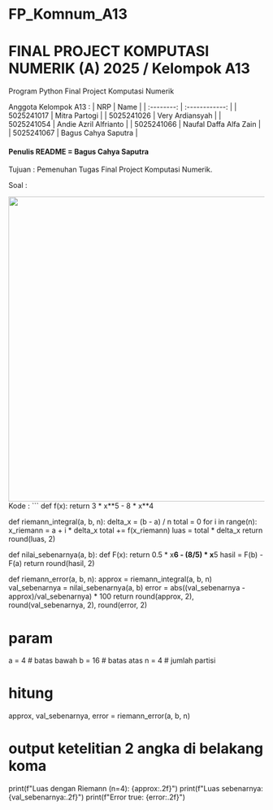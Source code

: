 # FP_Komnum_A13

# FINAL PROJECT KOMPUTASI NUMERIK (A) 2025 / Kelompok A13
Program Python Final Project Komputasi Numerik

Anggota Kelompok A13 :
|    NRP     |      Name      |
| :--------: | :------------: |
| 5025241017 | Mitra Partogi |
| 5025241026 | Very Ardiansyah |
| 5025241054 | Andie Azril Alfrianto |
| 5025241066 | Naufal Daffa Alfa Zain |
| 5025241067 | Bagus Cahya Saputra |

<h4>Penulis README = Bagus Cahya Saputra</h4>
Tujuan : Pemenuhan Tugas Final Project Komputasi Numerik. <br>

Soal : 
<div align="left">
  <img src="https://github.com/user-attachments/assets/acbaa9b3-92c0-42bc-b9fd-0bec5c7b1d2d" width="600" />
</div>
Kode :
```
def f(x):
    return 3 * x**5 - 8 * x**4

def riemann_integral(a, b, n):
    delta_x = (b - a) / n
    total = 0
    for i in range(n):
        x_riemann = a + i * delta_x 
        total += f(x_riemann)
    luas = total * delta_x
    return round(luas, 2)

def nilai_sebenarnya(a, b):
    def F(x):
        return 0.5 * x**6 - (8/5) * x**5
    hasil = F(b) - F(a)
    return round(hasil, 2)

def riemann_error(a, b, n):
    approx = riemann_integral(a, b, n)
    val_sebenarnya = nilai_sebenarnya(a, b)
    error = abs((val_sebenarnya - approx)/val_sebenarnya) * 100
    return round(approx, 2), round(val_sebenarnya, 2), round(error, 2)

# param
a = 4 # batas bawah
b = 16 # batas atas
n = 4 # jumlah partisi

# hitung
approx, val_sebenarnya, error = riemann_error(a, b, n)

# output ketelitian 2 angka di belakang koma
print(f"Luas dengan Riemann (n=4): {approx:.2f}")
print(f"Luas sebenarnya: {val_sebenarnya:.2f}")
print(f"Error true: {error:.2f}")
```
